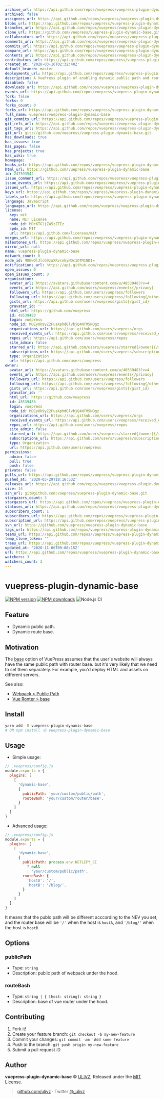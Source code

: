```yaml
---
archive_url: https://api.github.com/repos/vuepress/vuepress-plugin-dynamic-base/{archive_format}{/ref}
archived: false
assignees_url: https://api.github.com/repos/vuepress/vuepress-plugin-dynamic-base/assignees{/user}
blobs_url: https://api.github.com/repos/vuepress/vuepress-plugin-dynamic-base/git/blobs{/sha}
branches_url: https://api.github.com/repos/vuepress/vuepress-plugin-dynamic-base/branches{/branch}
clone_url: https://github.com/vuepress/vuepress-plugin-dynamic-base.git
collaborators_url: https://api.github.com/repos/vuepress/vuepress-plugin-dynamic-base/collaborators{/collaborator}
comments_url: https://api.github.com/repos/vuepress/vuepress-plugin-dynamic-base/comments{/number}
commits_url: https://api.github.com/repos/vuepress/vuepress-plugin-dynamic-base/commits{/sha}
compare_url: https://api.github.com/repos/vuepress/vuepress-plugin-dynamic-base/compare/{base}...{head}
contents_url: https://api.github.com/repos/vuepress/vuepress-plugin-dynamic-base/contents/{+path}
contributors_url: https://api.github.com/repos/vuepress/vuepress-plugin-dynamic-base/contributors
created_at: '2020-03-16T02:32:40Z'
default_branch: master
deployments_url: https://api.github.com/repos/vuepress/vuepress-plugin-dynamic-base/deployments
description: A VuePress plugin of enabling dynamic public path and route base.
disabled: false
downloads_url: https://api.github.com/repos/vuepress/vuepress-plugin-dynamic-base/downloads
events_url: https://api.github.com/repos/vuepress/vuepress-plugin-dynamic-base/events
fork: false
forks: 0
forks_count: 0
forks_url: https://api.github.com/repos/vuepress/vuepress-plugin-dynamic-base/forks
full_name: vuepress/vuepress-plugin-dynamic-base
git_commits_url: https://api.github.com/repos/vuepress/vuepress-plugin-dynamic-base/git/commits{/sha}
git_refs_url: https://api.github.com/repos/vuepress/vuepress-plugin-dynamic-base/git/refs{/sha}
git_tags_url: https://api.github.com/repos/vuepress/vuepress-plugin-dynamic-base/git/tags{/sha}
git_url: git://github.com/vuepress/vuepress-plugin-dynamic-base.git
has_downloads: true
has_issues: true
has_pages: false
has_projects: true
has_wiki: true
homepage: ''
hooks_url: https://api.github.com/repos/vuepress/vuepress-plugin-dynamic-base/hooks
html_url: https://github.com/vuepress/vuepress-plugin-dynamic-base
id: 247593542
issue_comment_url: https://api.github.com/repos/vuepress/vuepress-plugin-dynamic-base/issues/comments{/number}
issue_events_url: https://api.github.com/repos/vuepress/vuepress-plugin-dynamic-base/issues/events{/number}
issues_url: https://api.github.com/repos/vuepress/vuepress-plugin-dynamic-base/issues{/number}
keys_url: https://api.github.com/repos/vuepress/vuepress-plugin-dynamic-base/keys{/key_id}
labels_url: https://api.github.com/repos/vuepress/vuepress-plugin-dynamic-base/labels{/name}
language: JavaScript
languages_url: https://api.github.com/repos/vuepress/vuepress-plugin-dynamic-base/languages
license:
  key: mit
  name: MIT License
  node_id: MDc6TGljZW5zZTEz
  spdx_id: MIT
  url: https://api.github.com/licenses/mit
merges_url: https://api.github.com/repos/vuepress/vuepress-plugin-dynamic-base/merges
milestones_url: https://api.github.com/repos/vuepress/vuepress-plugin-dynamic-base/milestones{/number}
mirror_url: null
name: vuepress-plugin-dynamic-base
network_count: 0
node_id: MDEwOlJlcG9zaXRvcnkyNDc1OTM1NDI=
notifications_url: https://api.github.com/repos/vuepress/vuepress-plugin-dynamic-base/notifications{?since,all,participating}
open_issues: 0
open_issues_count: 0
organization:
  avatar_url: https://avatars.githubusercontent.com/u/48539483?v=4
  events_url: https://api.github.com/users/vuepress/events{/privacy}
  followers_url: https://api.github.com/users/vuepress/followers
  following_url: https://api.github.com/users/vuepress/following{/other_user}
  gists_url: https://api.github.com/users/vuepress/gists{/gist_id}
  gravatar_id: ''
  html_url: https://github.com/vuepress
  id: 48539483
  login: vuepress
  node_id: MDEyOk9yZ2FuaXphdGlvbjQ4NTM5NDgz
  organizations_url: https://api.github.com/users/vuepress/orgs
  received_events_url: https://api.github.com/users/vuepress/received_events
  repos_url: https://api.github.com/users/vuepress/repos
  site_admin: false
  starred_url: https://api.github.com/users/vuepress/starred{/owner}{/repo}
  subscriptions_url: https://api.github.com/users/vuepress/subscriptions
  type: Organization
  url: https://api.github.com/users/vuepress
owner:
  avatar_url: https://avatars.githubusercontent.com/u/48539483?v=4
  events_url: https://api.github.com/users/vuepress/events{/privacy}
  followers_url: https://api.github.com/users/vuepress/followers
  following_url: https://api.github.com/users/vuepress/following{/other_user}
  gists_url: https://api.github.com/users/vuepress/gists{/gist_id}
  gravatar_id: ''
  html_url: https://github.com/vuepress
  id: 48539483
  login: vuepress
  node_id: MDEyOk9yZ2FuaXphdGlvbjQ4NTM5NDgz
  organizations_url: https://api.github.com/users/vuepress/orgs
  received_events_url: https://api.github.com/users/vuepress/received_events
  repos_url: https://api.github.com/users/vuepress/repos
  site_admin: false
  starred_url: https://api.github.com/users/vuepress/starred{/owner}{/repo}
  subscriptions_url: https://api.github.com/users/vuepress/subscriptions
  type: Organization
  url: https://api.github.com/users/vuepress
permissions:
  admin: false
  pull: true
  push: false
private: false
pulls_url: https://api.github.com/repos/vuepress/vuepress-plugin-dynamic-base/pulls{/number}
pushed_at: '2020-03-29T18:16:53Z'
releases_url: https://api.github.com/repos/vuepress/vuepress-plugin-dynamic-base/releases{/id}
size: 14
ssh_url: git@github.com:vuepress/vuepress-plugin-dynamic-base.git
stargazers_count: 3
stargazers_url: https://api.github.com/repos/vuepress/vuepress-plugin-dynamic-base/stargazers
statuses_url: https://api.github.com/repos/vuepress/vuepress-plugin-dynamic-base/statuses/{sha}
subscribers_count: 1
subscribers_url: https://api.github.com/repos/vuepress/vuepress-plugin-dynamic-base/subscribers
subscription_url: https://api.github.com/repos/vuepress/vuepress-plugin-dynamic-base/subscription
svn_url: https://github.com/vuepress/vuepress-plugin-dynamic-base
tags_url: https://api.github.com/repos/vuepress/vuepress-plugin-dynamic-base/tags
teams_url: https://api.github.com/repos/vuepress/vuepress-plugin-dynamic-base/teams
temp_clone_token: ''
trees_url: https://api.github.com/repos/vuepress/vuepress-plugin-dynamic-base/git/trees{/sha}
updated_at: '2020-11-06T09:08:15Z'
url: https://api.github.com/repos/vuepress/vuepress-plugin-dynamic-base
watchers: 3
watchers_count: 3
---
```


# vuepress-plugin-dynamic-base

[![NPM version](https://img.shields.io/npm/v/vuepress-plugin-dynamic-base.svg?style=flat)](https://npmjs.com/package/vuepress-plugin-dynamic-base) [![NPM downloads](https://img.shields.io/npm/dm/vuepress-plugin-dynamic-base.svg?style=flat)](https://npmjs.com/package/vuepress-plugin-dynamic-base) ![Node.js CI](https://github.com/vuepressjs/vuepress-plugin-dynamic-base/workflows/Node.js%20CI/badge.svg)

## Feature

- Dynamic public path.
- Dynamic route base.

## Motivation

The [base](https://vuepress.vuejs.org/config/#base) option of VuePress assumes that the user's website will always have the same public path with router base. but it's very likely that we need to set them separately. For example, you'd deploy HTML and assets on different servers.

See also:

- [Webpack > Public Path](https://webpack.js.org/guides/public-path/)
- [Vue Ronter > base](https://router.vuejs.org/api/#base)

## Install

```bash
yarn add -D vuepress-plugin-dynamic-base
# OR npm install -D vuepress-plugin-dynamic-base
```

## Usage

- Simple usage:

```js
// .vuepress/config.js
module.exports = {
  plugins: [
    [
      'dynamic-base',
      {
        publicPath: 'your/custom/public/path',
        routeBash: 'your/custom/router/base',
      }
    ]
  ]
}
```

- Advanced usage:


```js
// .vuepress/config.js
module.exports = {
  plugins: [
    [
      'dynamic-base', 
      {
        publicPath: process.env.NETLIFY_CI
          ? null
          : 'your/custom/public/path',
        routeBash: {
          'hostA': '/',
          'hostB': '/blog/',
        }
      }
    ]
  ]
}
```

It means that the publc path will be different acccording to the NEV you set, and the router base will be `'/'` when the host is `hostA`, and `'/blog/'` when the host is `hostB`.

## Options

### publicPath

- Type: `string`
- Description: public path of webpack under the hood.

### routeBash

- Type: `string | { [host: string]: string }`
- Description: base of vue router under the hood.

## Contributing

1. Fork it!
2. Create your feature branch: `git checkout -b my-new-feature`
3. Commit your changes: `git commit -am 'Add some feature'`
4. Push to the branch: `git push origin my-new-feature`
5. Submit a pull request :D

## Author

**vuepress-plugin-dynamic-base** © [ULIVZ](https://github.com/ulivz), Released under the [MIT](https://raw.githubusercontent.com/VuePress/vuepress-plugin-dynamic-base/master/LICENSE) License.<br>

> [github.com/ulivz](https://github.com/ulivz) · Twitter [@_ulivz](https://twitter.com/_ulivz)


